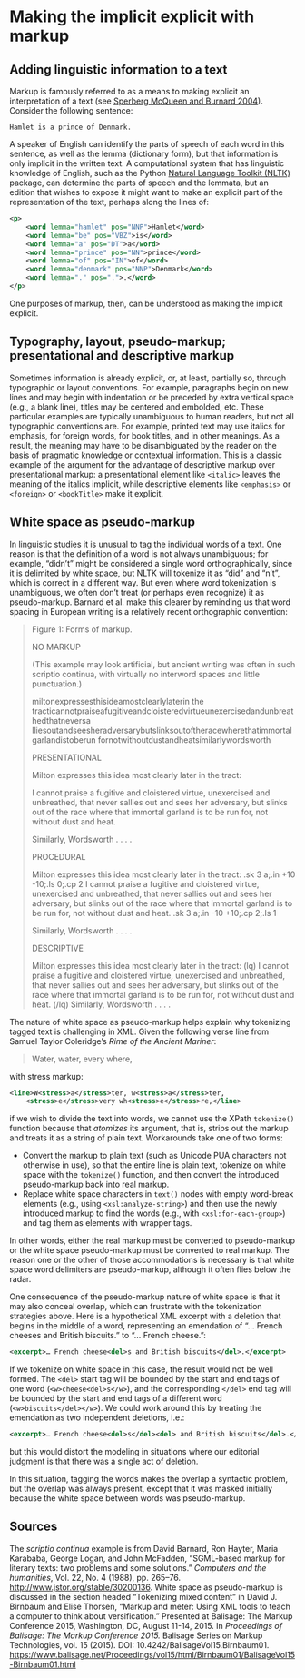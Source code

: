 # Making the implicit explicit with markup

## Adding linguistic information to a text

Markup is famously referred to as a means to making explicit an interpretation of a text (see [Sperberg McQueen and Burnard 2004](http://www.tei-c.org/release/doc/tei-p4-doc/html/SG.html)). Consider the following sentence:

```
Hamlet is a prince of Denmark.
```

A speaker of English can identify the parts of speech of each word in this sentence, as well as the lemma (dictionary form), but that information is only implicit in the written text. A computational system that has linguistic knowledge of English, such as the Python [Natural Language Toolkit (NLTK)](http://www.nltk.org/) package, can determine the parts of speech and the lemmata, but an edition that wishes to expose it might want to make an explicit part of the representation of the text, perhaps along the lines of:

```xml
<p>
    <word lemma="hamlet" pos="NNP">Hamlet</word>
    <word lemma="be" pos="VBZ">is</word>
    <word lemma="a" pos="DT">a</word>
    <word lemma="prince" pos="NN">prince</word>
    <word lemma="of" pos="IN">of</word>
    <word lemma="denmark" pos="NNP">Denmark</word>
    <word lemma="." pos=".">.</word>
</p>
```

One purposes of markup, then, can be understood as making the implicit explicit. 

## Typography, layout, pseudo-markup; presentational and descriptive markup

Sometimes information is already explicit, or, at least, partially so, through typographic or layout conventions. For example, paragraphs begin on new lines and may begin with indentation or be preceded by extra vertical space (e.g., a blank line), titles may be centered and embolded, etc. These particular examples are typically unambiguous to human readers, but not all typographic conventions are. For example, printed text may use italics for emphasis, for foreign words, for book titles, and in other meanings. As a result, the meaning may have to be disambiguated by the reader on the basis of pragmatic knowledge or contextual information. This is a classic example of the argument for the advantage of descriptive markup over presentational markup: a presentational element like `<italic>` leaves the meaning of the italics implicit, while descriptive elements like `<emphasis>` or `<foreign>` or `<bookTitle>` make it explicit.

## White space as pseudo-markup

In linguistic studies it is unusual to tag the individual words of a text. One reason is that the definition of a word is not always unambiguous; for example, “didn’t” might be considered a single word orthographically, since it is delimited by white space, but NLTK will tokenize it as “did” and “n’t”, which is correct in a different way. But even where word tokenization is unambiguous, we often don’t treat (or perhaps even recognize) it as pseudo-markup. Barnard et al. make this clearer by reminding us that word spacing in European writing is a relatively recent orthographic convention:

> Figure 1: Forms of markup.
>
> NO MARKUP
>
> (This example may look artificial, but ancient writing was often in such scriptio
> continua, with virtually no interword spaces and little punctuation.)
>
> miltonexpressesthisideamostclearlylaterin the tracticannotpraiseafugitiveandcloisteredvirtueunexercisedandunbreathedthatneversa lliesoutandseesheradversarybutslinksoutoftheracewherethatimmortalgarlandistoberun fornotwithoutdustandheatsimilarlywordsworth
>
>PRESENTATIONAL
>
> Milton expresses this idea most clearly later in the tract:
>
> I cannot praise a fugitive and cloistered virtue, unexercised and unbreathed, that never sallies out and sees her adversary, but slinks out of the race where that immortal garland is to be run for, not without dust and heat.
>
> Similarly, Wordsworth . . . .    
>
> PROCEDURAL
>
> Milton expresses this idea most clearly later in the tract:  .sk 3 a;.in +10 -10;.ls 0;.cp 2            I cannot praise a fugitive and cloistered virtue, unexercised and unbreathed, that never sallies out and sees her adversary, but slinks out of the race where that immortal garland is to be run for, not without dust and heat. .sk 3 a;.in -10 +10;.cp 2;.ls 1               
>
> Similarly, Wordsworth . . . .  
>
> DESCRIPTIVE
>
> Milton expresses this idea most clearly later in the tract:  (lq)                 I cannot praise a fugitive and cloistered virtue, unexercised and unbreathed, that never sallies out and sees her adversary, but slinks out of the race where that immortal garland is to be run for, not without dust and heat.                          (/lq)                 Similarly, Wordsworth . . . .

The nature of white space as pseudo-markup helps explain why tokenizing tagged text is challenging in XML. Given the following verse line from Samuel Taylor Coleridge’s *Rime of the Ancient Mariner*:

> Water, water, every where, 

with stress markup:

```xml
<line>W<stress>a</stress>ter, w<stress>a</stress>ter, 
	<stress>e</stress>very wh<stress>e</stress>re,</line>
```

if we wish to divide the text into words, we cannot use the XPath `tokenize()` function because that *atomizes* its argument, that is, strips out the markup and treats it as a string of plain text. Workarounds take one of two forms:

* Convert the markup to plain text (such as Unicode PUA characters not otherwise in use), so that the entire line is plain text, tokenize on white space with the `tokenize()` function, and then convert the introduced pseudo-markup back into real markup.
* Replace white space characters in `text()` nodes with empty word-break elements (e.g., using `<xsl:analyze-string>`) and then use the newly introduced markup to find the words (e.g., with `<xsl:for-each-group>`) and tag them as elements with wrapper tags.

In other words, either the real markup must be converted to pseudo-markup or the white space pseudo-markup must be converted to real markup. The reason one or the other of those accommodations is necessary is that white space word delimiters are pseudo-markup, although it often flies below the radar.

One consequence of the pseudo-markup nature of white space is that it may also conceal overlap, which can frustrate with the tokenization strategies above. Here is a hypothetical XML excerpt with a deletion that begins in the middle of a word, representing an emendation of “… French cheeses and British biscuits.” to “… French cheese.”:

```xml
<excerpt>… French cheese<del>s and British biscuits</del>.</excerpt>
```

If we tokenize on white space in this case, the result would not be well formed. The `<del>` start tag will be bounded by the start and end tags of one word (`<w>cheese<del>s</w>`), and the corresponding `</del>` end tag will be bounded by the start and end tags of a different word (`<w>biscuits</del></w>`). We could work around this by treating the emendation as two independent deletions, i.e.:

```xml
<excerpt>… French cheese<del>s</del><del> and British biscuits</del>.</excerpt>
```

but this would distort the modeling in situations where our editorial judgment is that there was a single act of deletion.

In this situation, tagging the words makes the overlap a syntactic problem, but the overlap was always present, except that it was masked initially because the white space between words was pseudo-markup.

## Sources

The *scriptio continua* example is from David Barnard, Ron Hayter, Maria Karababa, George Logan, and John McFadden, “SGML-based markup for literary texts: two problems and some solutions.” *Computers and the humanities*, Vol. 22, No. 4 (1988), pp. 265–76. <http://www.jstor.org/stable/30200136>. White space as pseudo-markup is discussed in the section headed “Tokenizing mixed content” in David J. Birnbaum and Elise Thorsen, “Markup and meter: Using XML tools to teach a computer to think about versification.” Presented at Balisage: The Markup Conference 2015, Washington, DC, August 11-14, 2015. In *Proceedings of Balisage: The Markup Conference 2015.* Balisage Series on Markup Technologies, vol. 15 (2015). DOI: 10.4242/BalisageVol15.Birnbaum01. <https://www.balisage.net/Proceedings/vol15/html/Birnbaum01/BalisageVol15-Birnbaum01.html>